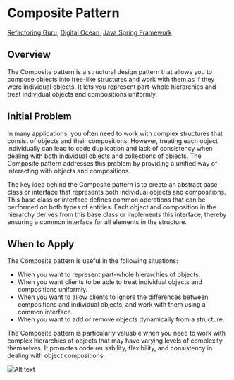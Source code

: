 # Composite Pattern
[Refactoring Guru](https://refactoring.guru/design-patterns/composite), [Digital Ocean](https://www.digitalocean.com/community/tutorials/composite-design-pattern-in-java), [Java Spring Framework](https://springframework.guru/gang-of-four-design-patterns/composite-pattern/)

## Overview
The Composite pattern is a structural design pattern that allows you to compose objects into tree-like structures and work with them as if they were individual objects. It lets you represent part-whole hierarchies and treat individual objects and compositions uniformly.

## Initial Problem
In many applications, you often need to work with complex structures that consist of objects and their compositions. However, treating each object individually can lead to code duplication and lack of consistency when dealing with both individual objects and collections of objects. The Composite pattern addresses this problem by providing a unified way of interacting with objects and compositions.

The key idea behind the Composite pattern is to create an abstract base class or interface that represents both individual objects and compositions. This base class or interface defines common operations that can be performed on both types of entities. Each object and composition in the hierarchy derives from this base class or implements this interface, thereby ensuring a common interface for all elements in the structure.

## When to Apply
The Composite pattern is useful in the following situations:

* When you want to represent part-whole hierarchies of objects.
* When you want clients to be able to treat individual objects and compositions uniformly.
* When you want to allow clients to ignore the differences between compositions and individual objects, and work with them using a common interface.
* When you want to add or remove objects dynamically from a structure.

The Composite pattern is particularly valuable when you need to work with complex hierarchies of objects that may have varying levels of complexity themselves. It promotes code reusability, flexibility, and consistency in dealing with object compositions.

![Alt text](/src/structural/composite/UML.jpg)